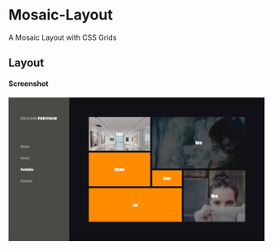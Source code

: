# Mosaic-Layout
A Mosaic Layout with CSS Grids




## Layout

#### Screenshot

  ![Desktop View](/images/desktop.PNG?raw=true)
